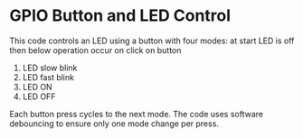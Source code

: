 # GPIO Button and LED Control

This code controls an LED using a button with four modes:
at start LED is off then below operation occur on click on button

1. LED slow blink
2. LED fast blink
3. LED ON
4. LED OFF

Each button press cycles to the next mode. The code uses software debouncing to ensure only one mode change per press.